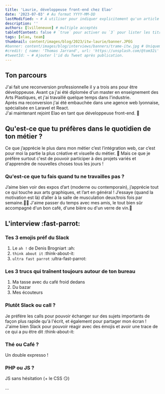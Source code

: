 ```yaml
---
title: 'Laurie, développeuse front-end chez Elao'
date: '2023-07-03' # Au format YYYY-MM-DD
lastModified: ~ # À utiliser pour indiquer explicitement qu'un article à été mis à jour
description: ''
authors: [lvilleneuve] # multiple acceptés
tableOfContent: false # `true` pour activer ou `3` pour lister les titres sur 3 niveaux.
tags: [elao, team]
thumbnail: content/images/blog/2023/itw-laurie/banner.JPEG
#banner: content/images/blog/interviews/banners/trame-itw.jpg # Uniquement si différent de la minitature (thumbnail)
#credit: { name: 'Thomas Jarrand', url: 'https://unsplash.com/@tom32i' } # Pour créditer la photo utilisée en miniature
#tweetId: ~ # Ajouter l'id du Tweet après publication.
---
```


<!-- INTRO 
Aujourd'hui, on vous présente Laurie, dév chez Elao. 
-->

## Ton parcours
J'ai fait une reconversion professionnelle il y a trois ans pour être développeuse. Avant ça j'ai été diplomée d'un master en enseignement des Arts Plastiques, et j'ai travaillé quelque temps dans l'industrie.   
Après ma reconversion j'ai été embauchée dans une agence web lyonnaise, spécialisée en Laravel et React.  
J'ai maintenant rejoint Elao en tant que développeuse front-end. 🙌

## Qu'est-ce que tu préfères dans le quotidien de ton métier ?
Ce que j’apprécie le plus dans mon métier c’est l’intégration web, car c’est pour moi la partie la plus créative et visuelle du métier. 🎨
Mais ce que je préfére surtout c'est de pouvoir participer à des projets variés et d'apprendre de nouvelles choses tous les jours !   

### Qu'est-ce que tu fais quand tu ne travailles pas ?
J’aime bien voir des expos d’art (moderne ou contemporain), j’apprécie tout ce qui touche aux arts graphiques, et l’art en général ! 
J’essaye (quand la motivation est là) d’aller à la salle de musculation deux/trois fois par semaine.🏋️‍♀️
J'aime passer du temps avec mes amis, le tout bien sûr accompagné d'un bon café, d'une bière ou d'un verre de vin.🍷

## L'interview :fast-parrot: 

### Tes 3 emojis préf du Slack
1. Le `ah !` de Denis Brogniart :ah:
2. `think about it` :think-about-it:
3. `ultra fast parrot` :ultra-fast-parrot:

### Les 3 trucs qui traînent toujours autour de ton bureau
1. Ma tasse avec du café froid dedans 
2. Du bazar
3. Mes écouteurs

### Plutôt Slack ou call ?
Je préfére les calls pour pouvoir échanger sur des sujets importants de façon plus rapide qu'à l'écrit, et également pour partager mon écran ! 
J'aime bien Slack pour pouvoir réagir avec des émojis et avoir une trace de ce qui a pu être dit :think-about-it: 

### Thé ou Café ?
Un double expresso !

### PHP ou JS ?
JS sans hésitation (+ le CSS 😏)



…
